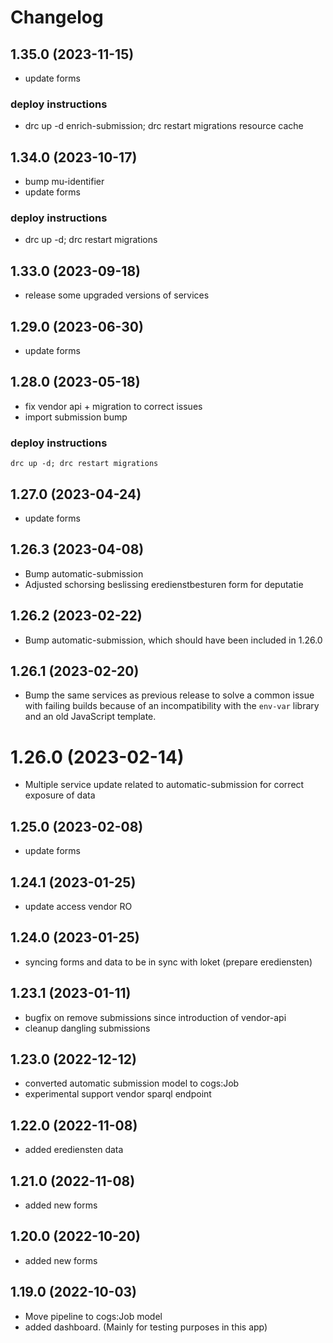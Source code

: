 # Changelog
## 1.35.0 (2023-11-15)
- update forms
### deploy instructions
- drc up -d enrich-submission; drc restart migrations resource cache
## 1.34.0 (2023-10-17)
- bump mu-identifier
- update forms
### deploy instructions
- drc up -d; drc restart migrations
## 1.33.0 (2023-09-18)
- release some upgraded versions of services
## 1.29.0 (2023-06-30)
- update forms
## 1.28.0 (2023-05-18)
- fix vendor api + migration to correct issues
- import submission bump
### deploy instructions
```
drc up -d; drc restart migrations
```
## 1.27.0 (2023-04-24)
- update forms
## 1.26.3 (2023-04-08)
  - Bump automatic-submission
  - Adjusted schorsing beslissing eredienstbesturen form for deputatie
## 1.26.2 (2023-02-22)
  - Bump automatic-submission, which should have been
    included in 1.26.0
## 1.26.1 (2023-02-20)
 - Bump the same services as previous release to solve a common issue with
   failing builds because of an incompatibility with the `env-var` library and
   an old JavaScript template.
# 1.26.0 (2023-02-14)
 - Multiple service update related to automatic-submission
   for correct exposure of data
## 1.25.0 (2023-02-08)
 - update forms
## 1.24.1 (2023-01-25)
 - update access vendor RO
## 1.24.0 (2023-01-25)
- syncing forms and data to be in sync with loket (prepare erediensten)
## 1.23.1 (2023-01-11)
- bugfix on remove submissions since introduction of vendor-api
- cleanup dangling submissions
## 1.23.0 (2022-12-12)
- converted automatic submission model to cogs:Job
- experimental support vendor sparql endpoint
## 1.22.0 (2022-11-08)
- added erediensten data
## 1.21.0 (2022-11-08)
- added new forms
## 1.20.0 (2022-10-20)
- added new forms
## 1.19.0 (2022-10-03)
- Move pipeline to cogs:Job model
- added dashboard. (Mainly for testing purposes in this app)
